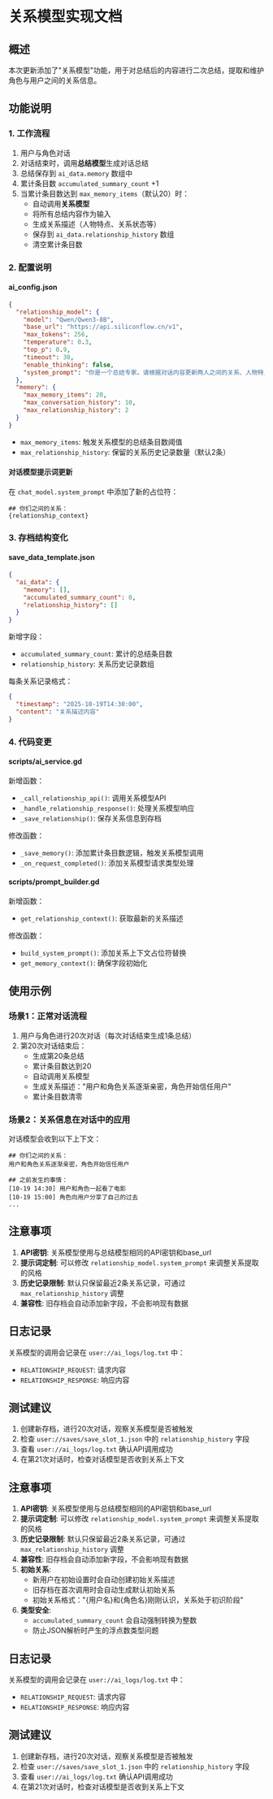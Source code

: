 # 关系模型实现文档

## 概述
本次更新添加了"关系模型"功能，用于对总结后的内容进行二次总结，提取和维护角色与用户之间的关系信息。

## 功能说明

### 1. 工作流程
1. 用户与角色对话
2. 对话结束时，调用**总结模型**生成对话总结
3. 总结保存到 `ai_data.memory` 数组中
4. 累计条目数 `accumulated_summary_count` +1
5. 当累计条目数达到 `max_memory_items`（默认20）时：
   - 自动调用**关系模型**
   - 将所有总结内容作为输入
   - 生成关系描述（人物特点、关系状态等）
   - 保存到 `ai_data.relationship_history` 数组
   - 清空累计条目数

### 2. 配置说明

#### ai_config.json
```json
{
  "relationship_model": {
    "model": "Qwen/Qwen3-8B",
    "base_url": "https://api.siliconflow.cn/v1",
    "max_tokens": 256,
    "temperature": 0.3,
    "top_p": 0.9,
    "timeout": 30,
    "enable_thinking": false,
    "system_prompt": "你是一个总结专家。请根据对话内容更新两人之间的关系、人物特点等，不超过50字。目前的关系：{relationship}/no_think"
  },
  "memory": {
    "max_memory_items": 20,
    "max_conversation_history": 10,
    "max_relationship_history": 2
  }
}
```

- `max_memory_items`: 触发关系模型的总结条目数阈值
- `max_relationship_history`: 保留的关系历史记录数量（默认2条）

#### 对话模型提示词更新
在 `chat_model.system_prompt` 中添加了新的占位符：
```
## 你们之间的关系：
{relationship_context}
```

### 3. 存档结构变化

#### save_data_template.json
```json
{
  "ai_data": {
    "memory": [],
    "accumulated_summary_count": 0,
    "relationship_history": []
  }
}
```

新增字段：
- `accumulated_summary_count`: 累计的总结条目数
- `relationship_history`: 关系历史记录数组

每条关系记录格式：
```json
{
  "timestamp": "2025-10-19T14:30:00",
  "content": "关系描述内容"
}
```

### 4. 代码变更

#### scripts/ai_service.gd
新增函数：
- `_call_relationship_api()`: 调用关系模型API
- `_handle_relationship_response()`: 处理关系模型响应
- `_save_relationship()`: 保存关系信息到存档

修改函数：
- `_save_memory()`: 添加累计条目数逻辑，触发关系模型调用
- `_on_request_completed()`: 添加关系模型请求类型处理

#### scripts/prompt_builder.gd
新增函数：
- `get_relationship_context()`: 获取最新的关系描述

修改函数：
- `build_system_prompt()`: 添加关系上下文占位符替换
- `get_memory_context()`: 确保字段初始化

## 使用示例

### 场景1：正常对话流程
1. 用户与角色进行20次对话（每次对话结束生成1条总结）
2. 第20次对话结束后：
   - 生成第20条总结
   - 累计条目数达到20
   - 自动调用关系模型
   - 生成关系描述："用户和角色关系逐渐亲密，角色开始信任用户"
   - 累计条目数清零

### 场景2：关系信息在对话中的应用
对话模型会收到以下上下文：
```
## 你们之间的关系：
用户和角色关系逐渐亲密，角色开始信任用户

## 之前发生的事情：
[10-19 14:30] 用户和角色一起看了电影
[10-19 15:00] 角色向用户分享了自己的过去
...
```

## 注意事项

1. **API密钥**: 关系模型使用与总结模型相同的API密钥和base_url
2. **提示词定制**: 可以修改 `relationship_model.system_prompt` 来调整关系提取的风格
3. **历史记录限制**: 默认只保留最近2条关系记录，可通过 `max_relationship_history` 调整
4. **兼容性**: 旧存档会自动添加新字段，不会影响现有数据

## 日志记录

关系模型的调用会记录在 `user://ai_logs/log.txt` 中：
- `RELATIONSHIP_REQUEST`: 请求内容
- `RELATIONSHIP_RESPONSE`: 响应内容

## 测试建议

1. 创建新存档，进行20次对话，观察关系模型是否被触发
2. 检查 `user://saves/save_slot_1.json` 中的 `relationship_history` 字段
3. 查看 `user://ai_logs/log.txt` 确认API调用成功
4. 在第21次对话时，检查对话模型是否收到关系上下文

## 注意事项

1. **API密钥**: 关系模型使用与总结模型相同的API密钥和base_url
2. **提示词定制**: 可以修改 `relationship_model.system_prompt` 来调整关系提取的风格
3. **历史记录限制**: 默认只保留最近2条关系记录，可通过 `max_relationship_history` 调整
4. **兼容性**: 旧存档会自动添加新字段，不会影响现有数据
5. **初始关系**: 
   - 新用户在初始设置时会自动创建初始关系描述
   - 旧存档在首次调用时会自动生成默认初始关系
   - 初始关系格式："{用户名}和{角色名}刚刚认识，关系处于初识阶段"
6. **类型安全**: 
   - `accumulated_summary_count` 会自动强制转换为整数
   - 防止JSON解析时产生的浮点数类型问题

## 日志记录

关系模型的调用会记录在 `user://ai_logs/log.txt` 中：
- `RELATIONSHIP_REQUEST`: 请求内容
- `RELATIONSHIP_RESPONSE`: 响应内容

## 测试建议

1. 创建新存档，进行20次对话，观察关系模型是否被触发
2. 检查 `user://saves/save_slot_1.json` 中的 `relationship_history` 字段
3. 查看 `user://ai_logs/log.txt` 确认API调用成功
4. 在第21次对话时，检查对话模型是否收到关系上下文
